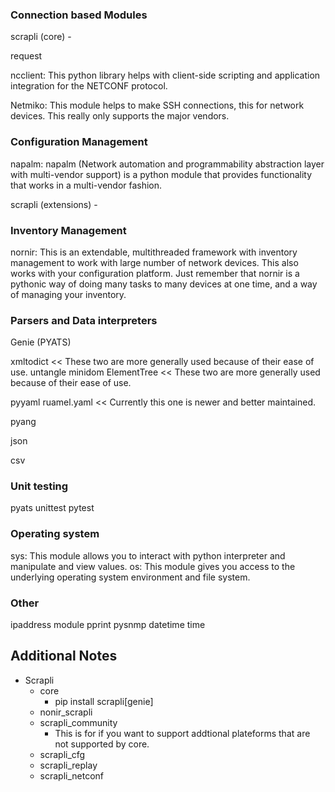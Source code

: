 
### Connection based Modules

scrapli (core) - 

request

ncclient: This python library helps with client-side scripting and application integration for the NETCONF protocol.

Netmiko: This module helps to make SSH connections, this for network devices. This really only supports the major vendors.


### Configuration Management

napalm: napalm (Network automation and programmability abstraction layer with multi-vendor support) is a python module that provides functionality that works in a multi-vendor fashion.

scrapli (extensions) - 

### Inventory Management

nornir: This is an extendable, multithreaded framework with inventory management to work with large number of network devices. This also works with your configuration platform. Just remember that nornir is a pythonic way of doing many tasks to many devices at one time, and a way of managing your inventory.


### Parsers and Data interpreters

Genie (PYATS)

xmltodict << These two are more generally used because of their ease of use.
untangle
minidom
ElementTree << These two are more generally used because of their ease of use.

pyyaml
ruamel.yaml << Currently this one is newer and better maintained.

pyang

json

csv


### Unit testing

pyats
unittest
pytest


### Operating system

sys: This module allows you to interact with python interpreter and manipulate and view values.
os: This module gives you access to the underlying operating system environment and file system. 


### Other

ipaddress module
pprint
pysnmp
datetime
time


## Additional Notes
- Scrapli
  - core
    -  pip install scrapli[genie]
  - nonir_scrapli
  - scrapli_community
    - This is for if you want to support addtional plateforms that are not supported by core.
  - scrapli_cfg
  - scrapli_replay
  - scrapli_netconf